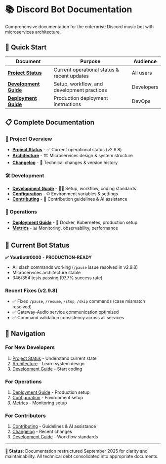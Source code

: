 # 📚 Discord Bot Documentation

Comprehensive documentation for the enterprise Discord music bot with microservices architecture.

## 🚀 Quick Start

| **Document** | **Purpose** | **Audience** |
|-------------|-------------|--------------|
| [**Project Status**](PROJECT_STATUS.md) | Current operational status & recent updates | All users |
| [**Development Guide**](DEVELOPMENT_GUIDE.md) | Setup, workflow, and development practices | Developers |
| [**Deployment Guide**](DEPLOYMENT_GUIDE.md) | Production deployment instructions | DevOps |

## 📋 Complete Documentation

### 🎯 **Project Overview**
- [**Project Status**](PROJECT_STATUS.md) - ✅ Current operational status (v2.9.8)
- [**Architecture**](ARCHITECTURE.md) - 🏗️ Microservices design & system structure
- [**Changelog**](CHANGELOG.md) - 📝 Technical changes & version history

### 🛠️ **Development**
- [**Development Guide**](DEVELOPMENT_GUIDE.md) - 👨‍💻 Setup, workflow, coding standards
- [**Configuration**](CONFIGURATION.md) - ⚙️ Environment variables & settings
- [**Contributing**](CONTRIBUTING.md) - 🤝 Contribution guidelines & AI assistance

### 🚀 **Operations**
- [**Deployment Guide**](DEPLOYMENT_GUIDE.md) - 🐳 Docker, Kubernetes, production setup
- [**Metrics**](METRICS.md) - 📊 Monitoring, observability, performance

## 🎵 Current Bot Status

**✅ YourBot#0000** - **PRODUCTION-READY**
- All slash commands working (`/pause` issue resolved in v2.9.8)
- Microservices architecture stable
- 346/354 tests passing (97.7% success rate)

### Recent Fixes (v2.9.8)
- ✅ Fixed `/pause`, `/resume`, `/stop`, `/skip` commands (case mismatch resolved)
- ✅ Gateway-Audio service communication optimized
- ✅ Command validation consistency across all services

## 🔗 Navigation

### For New Developers
1. [Project Status](PROJECT_STATUS.md) - Understand current state
2. [Architecture](ARCHITECTURE.md) - Learn system design
3. [Development Guide](DEVELOPMENT_GUIDE.md) - Start coding

### For Operations
1. [Deployment Guide](DEPLOYMENT_GUIDE.md) - Production setup
2. [Configuration](CONFIGURATION.md) - Environment setup
3. [Metrics](METRICS.md) - Monitoring setup

### For Contributors
1. [Contributing](CONTRIBUTING.md) - Guidelines & AI assistance
2. [Changelog](CHANGELOG.md) - Recent changes
3. [Development Guide](DEVELOPMENT_GUIDE.md) - Workflow standards

---

**📌 Status**: Documentation restructured September 2025 for clarity and maintainability. All technical debt consolidated into appropriate documents.